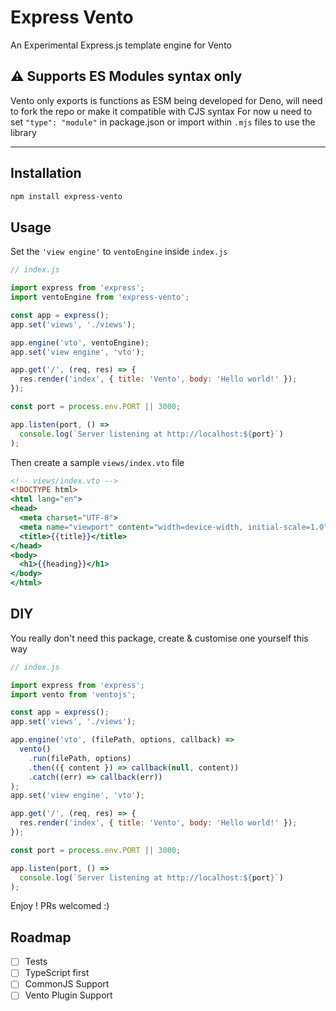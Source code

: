 # Express Vento

An Experimental Express.js template engine for Vento

## :warning: Supports ES Modules syntax only
Vento only exports is functions as ESM being developed for Deno, will need to fork the repo or make it compatible with CJS syntax
For now u need to set `"type": "module"` in package.json or import within `.mjs` files to use the library

---

## Installation

```sh
npm install express-vento
```

## Usage

Set the `'view engine'` to `ventoEngine` inside `index.js`

```js
// index.js

import express from 'express';
import ventoEngine from 'express-vento';

const app = express();
app.set('views', './views');

app.engine('vto', ventoEngine);
app.set('view engine', 'vto'); 

app.get('/', (req, res) => {
  res.render('index', { title: 'Vento', body: 'Hello world!' });
});

const port = process.env.PORT || 3000;

app.listen(port, () =>
  console.log(`Server listening at http://localhost:${port}`)
);

```

Then create a sample `views/index.vto` file

```handlebars
<!-- views/index.vto -->
<!DOCTYPE html>
<html lang="en">
<head>
  <meta charset="UTF-8">
  <meta name="viewport" content="width=device-width, initial-scale=1.0">
  <title>{{title}}</title>
</head>
<body>
  <h1>{{heading}}</h1>
</body>
</html>
```

## DIY

You really don't need this package, create & customise one yourself this way

```js
// index.js

import express from 'express';
import vento from 'ventojs';

const app = express();
app.set('views', './views');

app.engine('vto', (filePath, options, callback) =>
  vento()
    .run(filePath, options)
    .then(({ content }) => callback(null, content))
    .catch((err) => callback(err))
);
app.set('view engine', 'vto'); 

app.get('/', (req, res) => {
  res.render('index', { title: 'Vento', body: 'Hello world!' });
});

const port = process.env.PORT || 3000;

app.listen(port, () =>
  console.log(`Server listening at http://localhost:${port}`)
);

```
Enjoy ! PRs welcomed :)

## Roadmap

- [ ] Tests
- [ ] TypeScript first
- [ ] CommonJS Support
- [ ] Vento Plugin Support
